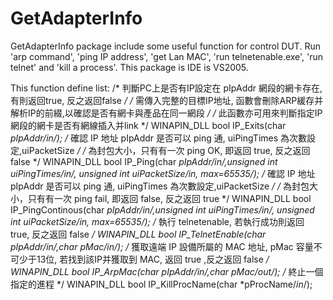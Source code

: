 GetAdapterInfo
==============

GetAdapterInfo package include some useful function for control DUT. Run 'arp command', 'ping IP address', 'get Lan MAC', 'run telnetenable.exe', 'run telnet' and 'kill a process'.
This package is IDE is VS2005.

This function define list:
/* 判斷PC上是否有IP設定在 pIpAddr 網段的網卡存在, 有則返回true, 反之返回false */
/* 需傳入完整的目標IP地址, 函數會刪除ARP緩存并解析IP的前綴,以確認是否有網卡與產品在同一網段 */
/* 此函數亦可用來判斷指定IP網段的網卡是否有網線插入并link */
WINAPIN_DLL bool IP_Exits(char *pIpAddr/*in*/);
/* 確認 IP 地址 pIpAddr 是否可以 ping 通, uiPingTimes 為次數設定,uiPacketSize */
/* 為封包大小，只有有一次 ping OK, 即返回 true, 反之返回 false */
WINAPIN_DLL bool IP_Ping(char *pIpAddr/*in*/,unsigned int uiPingTimes/*in*/, unsigned int uiPacketSize/*in, max=65535*/);
/* 確認 IP 地址 pIpAddr 是否可以 ping 通, uiPingTimes 為次數設定,uiPacketSize */
/* 為封包大小，只有有一次 ping fail, 即返回 false, 反之返回 true */
WINAPIN_DLL bool IP_PingContinous(char *pIpAddr/*in*/,unsigned int uiPingTimes/*in*/, unsigned int uiPacketSize/*in, max=65535*/);
/* 執行 telnetenable, 若執行成功則返回 true, 反之返回 false */
WINAPIN_DLL bool IP_TelnetEnable(char *pIpAddr/*in*/,char* pMac/*in*/);
/* 獲取遠端 IP 設備所屬的 MAC 地址, pMac 容量不可少于13位, 若找到該IP并獲取到 MAC, 返回 true ,反之返回 false */
WINAPIN_DLL bool IP_ArpMac(char *pIpAddr/*in*/,char* pMac/*out*/);
/* 終止一個指定的進程 */
WINAPIN_DLL bool IP_KillProcName(char *pProcName/*in*/);
